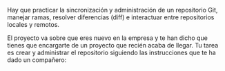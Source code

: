 Hay que practicar la sincronización y administración de un repositorio Git, manejar ramas, resolver diferencias (diff) e interactuar entre repositorios locales y remotos.

El proyecto va sobre que eres nuevo en la empresa y te han dicho que tienes que encargarte de un proyecto que recién acaba de llegar. Tu tarea es crear y administrar el repositorio siguiendo las instrucciones que te ha dado un compañero:

